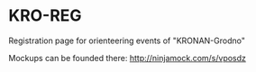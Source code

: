 KRO-REG
=======

Registration page for orienteering events of "KRONAN-Grodno"

Mockups can be founded there:
http://ninjamock.com/s/vposdz